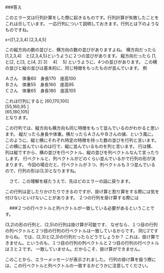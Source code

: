 
###答え
 
このエラー文は行列計算をした際に起きるものです。行列計算が失敗したことをこれは示しています。
一応行列について説明しておきます。行列とは下のようなものですね。

x=[[1,2,3,4]
  [2,3,4,5]
  
 この縦方向の数の並びと、横方向の数の並びがありますよね。
 横方向だったら
 [1,2,3,4]　と[2,3,4,5]というように２つの並びがあります。
 縦方向だったら
[1, と[2, と[3,  と[4,
2]   3]   　4]   　5]
  というように、4つの並びがあります。
  この横の並びと縦の並びは基本的に、同じ特徴をもったものが並んでいます。
  例
  
 Ａさん　体重60　身長170　座高100    
 Ｂさん　体重55　身長160　座高95  
 Ｃさん　体重65　身長180　座高105  
  
 これは行列にすると
[60,170,100]     
[55,160,95 ]  
[65,180,105]  
となります。
  
  この行列では、縦方向も横方向も同じ特徴をもって並んでいるのがわかると思います。
  縦だったら身長や体重。横だったらＡさんやＢさんの値、という風に。
  このように、縦と横にそれぞれ特定の特徴を持った数の並びを行列と言います。
  この横に並んでいるのは行で、縦に並んでいるものを列と言います。
  行は横、列は縦ですから、横の並びを行ベクトル、縦の並びを列ベクトルなんて言ったりします。
  行ベクトルと、列ベクトルがどのくらい並んでいるかで行列の形が決まります。
  今回の場合だと、行ベクトルが３つ、列ベクトルも３つ並んでいるので、行列の形は(3,3)となりますね。
 
 　さて、この理解を経たうえで、先ほどのエラーの話に戻ります。
  
  この行列は足したりかけたりできるのですが、掛け算と割り算をする際には気を付けないといけないことがあります。
  ２つの行列を掛け算する際には

　###２つの行ベクトルと列ベクトルが一致している必要があるということです。
 
 (3,2)の形の行列と、(2,5)の行列は掛け算が可能です、
 なぜなら、１つ目の行列の列ベクトルと２つ目の行列の行ベクトルは一致しているからです。
 同じ2ですからね。
 では、(2,3)と(2,3)の行列だったらどうでしょうか？
 これは、掛け算できません。というのも、１つ目の行列の列ベクトルと２つ目の行列の行ベクトルは３と２です。
 一致していません。だからこそ、掛け算ができません。
 
 このことから、エラーメッセージが表示されました。
 行列の掛け算を扱う際には、この行ベクトルと列ベクトルの一致するかどうかに注意してください。
 
  
  
 
  
  
    
    
